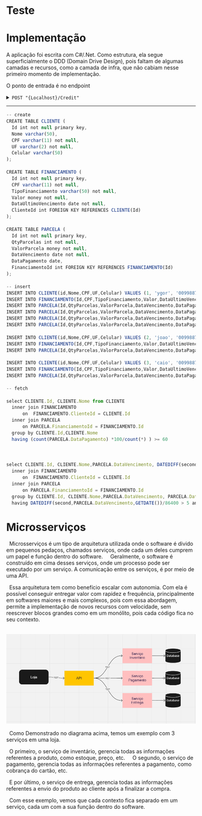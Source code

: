 # Teste

# Implementação 

A aplicação foi escrita com C#/.Net.
Como estrutura, ela segue superficialmente o DDD (Domain Drive Design), pois faltam de algumas camadas e recursos, como a camada de infra, que não cabiam nesse primeiro momento de implementação.


O ponto de entrada é no endpoint

<details>
<summary><code>POST "{Localhost}/Credit"</code> </summary>



#### Body 

```Json
{
  "valor": 1000,
  "tipo": "Imobiliario",
  "qtyParcelas": 10,
  "vencimentoInicial": "2023-12-20T16:17:28.302Z"
}
```

#### Response 

`200 Aprovado`
```Json
{
  "status": "Aprovado",
  "valorTotal": 12201.9,
  "valorJuros": 2201.9
}
```

`200 Recusado`
```Json
{
  "status": "Recusado",
  "valorTotal": 0,
  "valorJuros": 0
}
```
</details>

------------------------------------------------------------------------------------------

```javascript
-- create
CREATE TABLE CLIENTE (
  Id int not null primary key,
  Nome varchar(50), 
  CPF varchar(11) not null, 
  UF varchar(2) not null, 
  Celular varchar(50)
);

CREATE TABLE FINANCIAMENTO (
  Id int not null primary key,
  CPF varchar(11) not null, 
  TipoFinanciamento varchar(50) not null, 
  Valor money not null, 
  DataUltimoVencimento date not null,
  ClienteId int FOREIGN KEY REFERENCES CLIENTE(Id)
);

CREATE TABLE PARCELA (
  Id int not null primary key, 
  QtyParcelas int not null, 
  ValorParcela money not null, 
  DataVencimento date not null, 
  DataPagamento date,
  FinanciamentoId int FOREIGN KEY REFERENCES FINANCIAMENTO(Id)
);

-- insert
INSERT INTO CLIENTE(id,Nome,CPF,UF,Celular) VALUES (1, 'ygor', '00998877665','DF','99888888');
INSERT INTO FINANCIAMENTO(Id,CPF,TipoFinanciamento,Valor,DataUltimoVencimento,ClienteId) VALUES (1, '07678877665','Imobiliario','10000','2017-10-25',1);
INSERT INTO PARCELA(Id,QtyParcelas,ValorParcela,DataVencimento,DataPagamento,FinanciamentoId) VALUES (1,20,'5000','2023-11-20','2017-10-25',1);
INSERT INTO PARCELA(Id,QtyParcelas,ValorParcela,DataVencimento,DataPagamento,FinanciamentoId) VALUES (4,20,'5000','2013-12-19','2023-12-20',1);
INSERT INTO PARCELA(Id,QtyParcelas,ValorParcela,DataVencimento,DataPagamento,FinanciamentoId) VALUES (5,20,'5000','2013-11-19',null,1);
INSERT INTO PARCELA(Id,QtyParcelas,ValorParcela,DataVencimento,DataPagamento,FinanciamentoId) VALUES (6,20,'5000','2013-11-19','2023-12-20',1);

INSERT INTO CLIENTE(id,Nome,CPF,UF,Celular) VALUES (2, 'joao', '00998877664','DF','99888888');
INSERT INTO FINANCIAMENTO(Id,CPF,TipoFinanciamento,Valor,DataUltimoVencimento,ClienteId) VALUES (2, '07678877664','Imobiliario','10000','2017-10-25',2);
INSERT INTO PARCELA(Id,QtyParcelas,ValorParcela,DataVencimento,DataPagamento,FinanciamentoId) VALUES (2,20,'5000','2023-12-20',null,2);

INSERT INTO CLIENTE(id,Nome,CPF,UF,Celular) VALUES (3, 'caio', '00998877663','DF','99888888');
INSERT INTO FINANCIAMENTO(Id,CPF,TipoFinanciamento,Valor,DataUltimoVencimento,ClienteId) VALUES (3, '07678877663','Imobiliario','10000','2017-10-25',3);
INSERT INTO PARCELA(Id,QtyParcelas,ValorParcela,DataVencimento,DataPagamento,FinanciamentoId) VALUES (3,20,'5000','2017-11-25',null,3);

-- fetch 

select CLIENTE.Id, CLIENTE.Nome from CLIENTE
  inner join FINANCIAMENTO
      on  FINANCIAMENTO.ClienteId = CLIENTE.Id
  inner join PARCELA 
      on PARCELA.FinanciamentoId = FINANCIAMENTO.Id
  group by CLIENTE.Id,CLIENTE.Nome
  having (count(PARCELA.DataPagamento) *100/count(*) ) >= 60



select CLIENTE.Id, CLIENTE.Nome,PARCELA.DataVencimento, DATEDIFF(second,PARCELA.DataVencimento,GETDATE())/86400 as dias from CLIENTE
  inner join FINANCIAMENTO
      on  FINANCIAMENTO.ClienteId = CLIENTE.Id
  inner join PARCELA 
      on PARCELA.FinanciamentoId = FINANCIAMENTO.Id
  group by CLIENTE.Id, CLIENTE.Nome,PARCELA.DataVencimento, PARCELA.DataPagamento
  having DATEDIFF(second,PARCELA.DataVencimento,GETDATE())/86400 > 5 and PARCELA.DataPagamento is null
```


# Microsserviços

  Microsserviços é um tipo de arquitetura utilizada onde o software é divido em pequenos pedaços, chamados serviços, onde cada um deles cumprem um papel e função dentro do software.
  
  Geralmente, o software é construído em cima desses serviços, onde um processo pode ser executado por um serviço. A comunicação entre os serviços, é por meio de uma API.

  Essa arquitetura tem como benefício escalar com autonomia. Com ela é possível conseguir entregar valor com rapidez e frequência, principalmente em softwares maiores e mais complexos, pois com essa abordagem, permite a implementação de novos recursos com velocidade, sem reescrever blocos grandes como em um monólito, pois cada código fica no seu contexto.

  ![Diagrama](image.png)

  Como Demonstrado no diagrama acima, temos um exemplo com 3 serviços em uma loja.

  O primeiro, o serviço de inventário, gerencia todas as informações referentes a produto, como estoque, preço, etc. 
  
  O segundo, o serviço de pagamento, gerencia todas as informações referentes a pagamento, como cobrança do cartão, etc.

  E por último, o serviço de entrega, gerencia todas as informações referentes a envio do produto ao cliente após a finalizar a compra.

  Com esse exemplo, vemos que cada contexto fica separado em um serviço, cada um com a sua função dentro do software.

